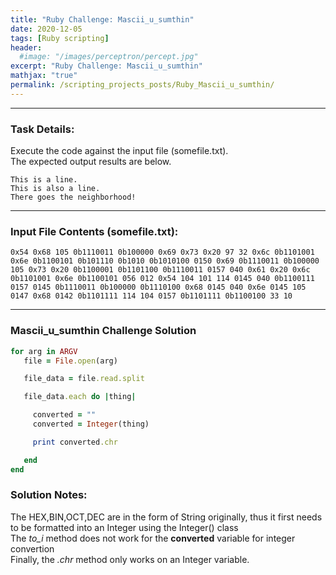 ```yaml
---
title: "Ruby Challenge: Mascii_u_sumthin"
date: 2020-12-05
tags: [Ruby scripting]
header:
  #image: "/images/perceptron/percept.jpg"
excerpt: "Ruby Challenge: Mascii_u_sumthin"
mathjax: "true"
permalink: /scripting_projects_posts/Ruby_Mascii_u_sumthin/
---
```


---
### Task Details:
Execute the code against the input file (somefile.txt).\
The expected output results are below.
```
This is a line.
This is also a line.
There goes the neighborhood!
```
---
### Input File Contents (somefile.txt):
```
0x54 0x68 105 0b1110011 0b100000 0x69 0x73 0x20 97 32 0x6c 0b1101001 0x6e 0b1100101 0b101110 0b1010 0b1010100 0150 0x69 0b1110011 0b100000 105 0x73 0x20 0b1100001 0b1101100 0b1110011 0157 040 0x61 0x20 0x6c 0b1101001 0x6e 0b1100101 056 012 0x54 104 101 114 0145 040 0b1100111 0157 0145 0b1110011 0b100000 0b1110100 0x68 0145 040 0x6e 0145 105 0147 0x68 0142 0b1101111 114 104 0157 0b1101111 0b1100100 33 10
```

---
### Mascii_u_sumthin Challenge Solution
```ruby
for arg in ARGV
   file = File.open(arg)

   file_data = file.read.split

   file_data.each do |thing|

     converted = ""
     converted = Integer(thing)

     print converted.chr

   end
end
```

### Solution Notes:
The HEX,BIN,OCT,DEC are in the form of String originally, thus it first needs to be formatted into an Integer using the Integer() class\
The *to_i* method does not work for the **converted** variable for integer convertion\
Finally, the *.chr* method only works on an Integer variable.

